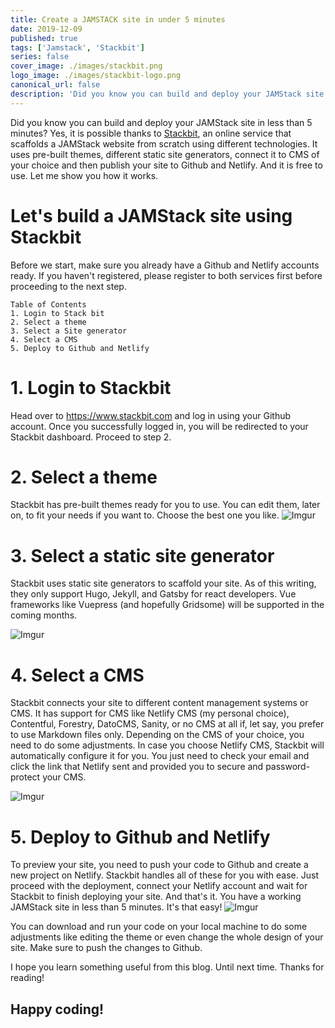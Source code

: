 ```yaml
---
title: Create a JAMSTACK site in under 5 minutes
date: 2019-12-09
published: true
tags: ['Jamstack', 'Stackbit']
series: false
cover_image: ./images/stackbit.png
logo_image: ./images/stackbit-logo.png
canonical_url: false
description: 'Did you know you can build and deploy your JAMStack site in less than 5 minutes? Yes, it is possible thanks to Stackbit, an online service that scaffolds a JAMStack website from scratch using different technologies. It uses pre-built themes, different static site generators, connect it to CMS of your choice and then publish your site to Github and Netlify. And it is free to use.'
---
```


Did you know you can build and deploy your JAMStack site in less than 5 minutes? Yes, it is possible thanks to [Stackbit](https://www.stackbit.com), an online service that scaffolds a JAMStack website from scratch using different technologies. It uses pre-built themes, different static site generators, connect it to CMS of your choice and then publish your site to Github and Netlify. And it is free to use.
Let me show you how it works.

# Let's build a JAMStack site using Stackbit

Before we start, make sure you already have a Github and Netlify accounts ready. If you haven't registered, please register to both services first before proceeding to the next step.

```
Table of Contents
1. Login to Stack bit
2. Select a theme
3. Select a Site generator
4. Select a CMS
5. Deploy to Github and Netlify
```

# 1. Login to Stackbit

Head over to https://www.stackbit.com and log in using your Github account. Once you successfully logged in, you will be redirected to your Stackbit dashboard. Proceed to step 2.

# 2. Select a theme

Stackbit has pre-built themes ready for you to use. You can edit them, later on, to fit your needs if you want to. Choose the best one you like.
![Imgur](https://imgur.com/IBVHhfW.png)

# 3. Select a static site generator

Stackbit uses static site generators to scaffold your site. As of this writing, they only support Hugo, Jekyll, and Gatsby for react developers. Vue frameworks like Vuepress (and hopefully Gridsome) will be supported in the coming months.

![Imgur](https://imgur.com/vm4Oi4n.png)

# 4. Select a CMS

Stackbit connects your site to different content management systems or CMS. It has support for CMS like Netlify CMS (my personal choice), Contentful, Forestry, DatoCMS, Sanity, or no CMS at all if, let say, you prefer to use Markdown files only. Depending on the CMS of your choice, you need to do some adjustments. In case you choose Netlify CMS, Stackbit will automatically configure it for you. You just need to check your email and click the link that Netlify sent and provided you to secure and password-protect your CMS.

![Imgur](https://imgur.com/ytOtChx.png)

# 5. Deploy to Github and Netlify

To preview your site, you need to push your code to Github and create a new project on Netlify. Stackbit handles all of these for you with ease. Just proceed with the deployment, connect your Netlify account and wait for Stackbit to finish deploying your site. And that's it. You have a working JAMStack site in less than 5 minutes. It's that easy!
![Imgur](https://imgur.com/tzVPWdH.png)

You can download and run your code on your local machine to do some adjustments like editing the theme or even change the whole design of your site. Make sure to push the changes to Github.

I hope you learn something useful from this blog. Until next time. Thanks for reading!

## Happy coding!
